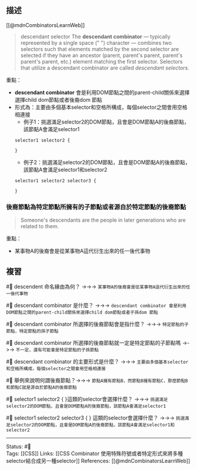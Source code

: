 ## 描述

[[@mdnCombinatorsLearnWeb]]
> descendant selector
> The **descendant combinator** — typically represented by a single space (" ") character — combines two selectors such that elements matched by the second selector are selected if they have an ancestor (parent, parent's parent, parent's parent's parent, etc.) element matching the first selector. Selectors that utilize a descendant combinator are called _descendant selectors_.


重點：
- **descendant combinator** 會是利用DOM節點之間的parent-child關係來選擇選擇child dom節點或者後裔dom 節點
- 形式為：主要由多個基本selector和空格所構成，每個selector之間會用空格相連接
	- 例子1：挑選滿足selector2的DOM節點，且會是DOM節點A的後裔節點，該節點A會滿足selector1
	```
	selector1 selector2 {
	
	}
	```
	- 例子2：挑選滿足selector2的DOM節點，且會是DOM節點A的後裔節點，該節點A會滿足selector1和selector2
	```
	selector1 selector2 selector3 {
	
	}
	```

### 後裔節點為特定節點所擁有的子節點或者源自於特定節點的後裔節點

> Someone's descendants are the people in later generations who are related to them.

重點：
- 某事物A的後裔會是從某事物A這代衍生出來的任一後代事物
## 複習

#🧠 descendent 命名緣由為何？ ->->-> `某事物A的後裔會是從某事物A這代衍生出來的任一後代事物`
<!--SR:!2022-10-10,10,250-->

#🧠 descendant combinator 是什麼？ ->->-> `descendant combinator 會是利用DOM節點之間的parent-child關係來選擇child dom節點或者子孫dom 節點`
<!--SR:!2022-10-10,10,250-->

#🧠 descendant combinator 所選擇的後裔節點會是指什麼？ ->->-> `特定節點的子節點，特定節點的孫子節點`
<!--SR:!2022-10-10,10,250-->

#🧠 descendant combinator 所選擇的後裔節點就一定是特定節點的子節點嗎 ->->-> `不一定，還有可能會是特定節點的子孫節點`
<!--SR:!2022-11-03,25,250-->

#🧠 descendant combinator 的主要形式是什麼？ ->->-> `主要由多個基本selector和空格所構成，每個selector之間會用空格相連接`
<!--SR:!2022-10-10,10,250-->

#🧠 舉例來說明何謂後裔節點？->->-> `節點A擁有節點B，而節點B擁有節點C，那麼節點B和節點C就是源自於節點A的後裔節點`
<!--SR:!2022-10-10,10,250-->

#🧠 selector1 selector2 { }這類的selector會選擇什麼？ ->->-> `挑選滿足selector2的DOM節點，且會是DOM節點A的後裔節點，該節點A會滿足selector1`
<!--SR:!2022-11-04,26,250-->


#🧠 selector1 selector2 selector3 { } 這類的selector會選擇什麼？ ->->-> `挑選滿足selector2的DOM節點，且會是DOM節點A的後裔節點，該節點A會滿足selector1和selector2`
<!--SR:!2022-11-02,24,250-->


---
Status: #🌱  
Tags:
[[CSS]]
Links:
[[CSS Combinator 使用特殊符號或者特定形式來將多種selector結合成另一種selector]]
References:
[[@mdnCombinatorsLearnWeb]]